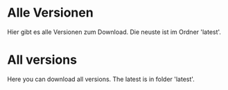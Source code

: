 # Alle Versionen
Hier gibt es alle Versionen zum Download. Die neuste ist im Ordner 'latest'.

# All versions
Here you can download all versions. The latest is in folder 'latest'.

